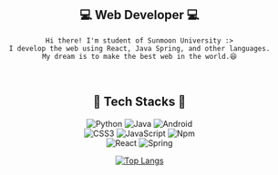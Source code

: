 <div align="center">
    
## 💻 Web Developer 💻
    
    Hi there! I'm student of Sunmoon University :>
    I develop the web using React, Java Spring, and other languages.
    My dream is to make the best web in the world.😆
<br/>

## 🧾 Tech Stacks 🧾

<img alt="Python" src ="https://img.shields.io/badge/Python-3776AB.svg?&style=for-the-badge&logo=Python&logoColor=white"/> 
<img alt="Java" src ="https://img.shields.io/badge/Java-007396.svg?&style=for-the-badge&logo=Java&logoColor=white"/> 
<img alt="Android" src ="https://img.shields.io/badge/Android-3DDC84.svg?&style=for-the-badge&logo=Android&logoColor=white"/> </br> 
<img alt="CSS3" src ="https://img.shields.io/badge/CSS3-FF9933.svg?&style=for-the-badge&logo=CSS3&logoColor=white"/>  <img alt="JavaScript" src ="https://img.shields.io/badge/JavaScript-F7DF1E.svg?&style=for-the-badge&logo=JavaScript&logoColor=white"/>  
<img alt="Npm" src ="https://img.shields.io/badge/npm-CB3837.svg?&style=for-the-badge&logo=npm&logoColor=white"/> <br/> 
<img alt="React" src ="https://img.shields.io/badge/React-61DAFB.svg?&style=for-the-badge&logo=React&logoColor=white"/>  
<img alt="Spring" src ="https://img.shields.io/badge/Spring-6DB33F.svg?&style=for-the-badge&logo=Spring&logoColor=white"/> 
<br/>

[![Top Langs](https://github-readme-stats.vercel.app/api/top-langs/?username=HongHyunKi&layout=compact)](https://github.com/anuraghazra/github-readme-stats)
<br/>

<center>
